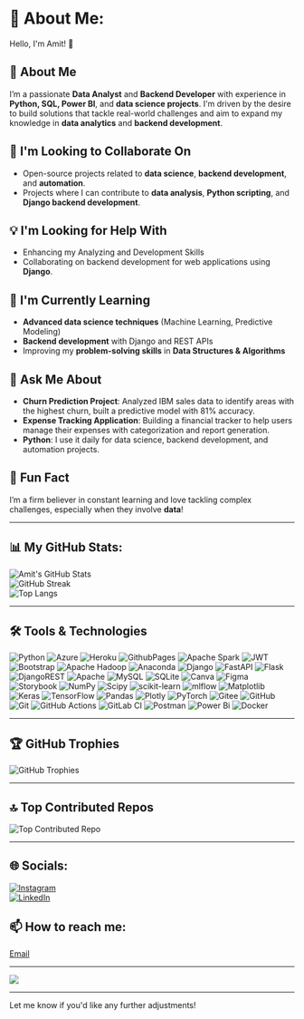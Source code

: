 # 💫 About Me:
Hello, I'm Amit! 👋  
## 🚀 About Me  
I’m a passionate **Data Analyst** and **Backend Developer** with experience in **Python, SQL, Power BI**, and **data science projects**. I'm driven by the desire to build solutions that tackle real-world challenges and aim to expand my knowledge in **data analytics** and **backend development**.  

## 💼 I'm Looking to Collaborate On  
- Open-source projects related to **data science**, **backend development**, and **automation**.  
- Projects where I can contribute to **data analysis**, **Python scripting**, and **Django backend development**.  

## 💡 I'm Looking for Help With  
- Enhancing my Analyzing and Development Skills
- Collaborating on backend development for web applications using **Django**.   

## 🌱 I'm Currently Learning  
- **Advanced data science techniques** (Machine Learning, Predictive Modeling)  
- **Backend development** with Django and REST APIs  
- Improving my **problem-solving skills** in **Data Structures & Algorithms**  

## 💬 Ask Me About  
- **Churn Prediction Project**: Analyzed IBM sales data to identify areas with the highest churn, built a predictive model with 81% accuracy.  
- **Expense Tracking Application**: Building a financial tracker to help users manage their expenses with categorization and report generation.  
- **Python**: I use it daily for data science, backend development, and automation projects.  

## 🎉 Fun Fact  
I’m a firm believer in constant learning and love tackling complex challenges, especially when they involve **data**!  

---

## 📊 My GitHub Stats:  
![Amit's GitHub Stats](https://github-readme-stats.vercel.app/api?username=amitk249&show_icons=true&theme=radical)  
![GitHub Streak](https://github-readme-streak-stats.herokuapp.com/?user=amitk249&theme=radical)  
![Top Langs](https://github-readme-stats.vercel.app/api/top-langs/?username=amitk249&theme=radical&layout=compact)  

---

## 🛠️ Tools & Technologies  
![Python](https://img.shields.io/badge/python-3670A0?style=for-the-badge&logo=python&logoColor=ffdd54) ![Azure](https://img.shields.io/badge/azure-%230072C6.svg?style=for-the-badge&logo=microsoftazure&logoColor=white) ![Heroku](https://img.shields.io/badge/heroku-%23430098.svg?style=for-the-badge&logo=heroku&logoColor=white) ![GithubPages](https://img.shields.io/badge/github%20pages-121013?style=for-the-badge&logo=github&logoColor=white) ![Apache Spark](https://img.shields.io/badge/Apache%20Spark-FDEE21?style=for-the-badge&logo=apachespark&logoColor=black) ![JWT](https://img.shields.io/badge/JWT-black?style=for-the-badge&logo=JSON%20web%20tokens) ![Bootstrap](https://img.shields.io/badge/bootstrap-%238511FA.svg?style=for-the-badge&logo=bootstrap&logoColor=white) ![Apache Hadoop](https://img.shields.io/badge/Apache%20Hadoop-66CCFF?style=for-the-badge&logo=apachehadoop&logoColor=black) ![Anaconda](https://img.shields.io/badge/Anaconda-%2344A833.svg?style=for-the-badge&logo=anaconda&logoColor=white) ![Django](https://img.shields.io/badge/django-%23092E20.svg?style=for-the-badge&logo=django&logoColor=white) ![FastAPI](https://img.shields.io/badge/FastAPI-005571?style=for-the-badge&logo=fastapi) ![Flask](https://img.shields.io/badge/flask-%23000.svg?style=for-the-badge&logo=flask&logoColor=white) ![DjangoREST](https://img.shields.io/badge/DJANGO-REST-ff1709?style=for-the-badge&logo=django&logoColor=white&color=ff1709&labelColor=gray) ![Apache](https://img.shields.io/badge/apache-%23D42029.svg?style=for-the-badge&logo=apache&logoColor=white) ![MySQL](https://img.shields.io/badge/mysql-4479A1.svg?style=for-the-badge&logo=mysql&logoColor=white) ![SQLite](https://img.shields.io/badge/sqlite-%2307405e.svg?style=for-the-badge&logo=sqlite&logoColor=white) ![Canva](https://img.shields.io/badge/Canva-%2300C4CC.svg?style=for-the-badge&logo=Canva&logoColor=white) ![Figma](https://img.shields.io/badge/figma-%23F24E1E.svg?style=for-the-badge&logo=figma&logoColor=white) ![Storybook](https://img.shields.io/badge/-Storybook-FF4785?style=for-the-badge&logo=storybook&logoColor=white) ![NumPy](https://img.shields.io/badge/numpy-%23013243.svg?style=for-the-badge&logo=numpy&logoColor=white) ![Scipy](https://img.shields.io/badge/SciPy-%230C55A5.svg?style=for-the-badge&logo=scipy&logoColor=%white) ![scikit-learn](https://img.shields.io/badge/scikit--learn-%23F7931E.svg?style=for-the-badge&logo=scikit-learn&logoColor=white) ![mlflow](https://img.shields.io/badge/mlflow-%23d9ead3.svg?style=for-the-badge&logo=numpy&logoColor=blue) ![Matplotlib](https://img.shields.io/badge/Matplotlib-%23ffffff.svg?style=for-the-badge&logo=Matplotlib&logoColor=black) ![Keras](https://img.shields.io/badge/Keras-%23D00000.svg?style=for-the-badge&logo=Keras&logoColor=white) ![TensorFlow](https://img.shields.io/badge/TensorFlow-%23FF6F00.svg?style=for-the-badge&logo=TensorFlow&logoColor=white) ![Pandas](https://img.shields.io/badge/pandas-%23150458.svg?style=for-the-badge&logo=pandas&logoColor=white) ![Plotly](https://img.shields.io/badge/Plotly-%233F4F75.svg?style=for-the-badge&logo=plotly&logoColor=white) ![PyTorch](https://img.shields.io/badge/PyTorch-%23EE4C2C.svg?style=for-the-badge&logo=PyTorch&logoColor=white) ![Gitee](https://img.shields.io/badge/Gitee-C71D23?style=for-the-badge&logo=gitee&logoColor=white) ![GitHub](https://img.shields.io/badge/github-%23121011.svg?style=for-the-badge&logo=github&logoColor=white) ![Git](https://img.shields.io/badge/git-%23F05033.svg?style=for-the-badge&logo=git&logoColor=white) ![GitHub Actions](https://img.shields.io/badge/github%20actions-%232671E5.svg?style=for-the-badge&logo=githubactions&logoColor=white) ![GitLab CI](https://img.shields.io/badge/gitlab%20CI-%23181717.svg?style=for-the-badge&logo=gitlab&logoColor=white) ![Postman](https://img.shields.io/badge/Postman-FF6C37?style=for-the-badge&logo=postman&logoColor=white) ![Power Bi](https://img.shields.io/badge/power_bi-F2C811?style=for-the-badge&logo=powerbi&logoColor=black) ![Docker](https://img.shields.io/badge/docker-%230db7ed.svg?style=for-the-badge&logo=docker&logoColor=white)

---

## 🏆 GitHub Trophies  
![GitHub Trophies](https://github-profile-trophy.vercel.app/?username=amitk249&theme=radical&no-frame=false&no-bg=true&margin-w=4)

---

## 🔝 Top Contributed Repos  
![Top Contributed Repo](https://github-contributor-stats.vercel.app/api?username=amitk249&limit=5&theme=radical&combine_all_yearly_contributions=true)

---

## 🌐 Socials:  
[![Instagram](https://img.shields.io/badge/Instagram-%23E4405F.svg?logo=Instagram&logoColor=white)](https://instagram.com/a_kalal10)  
[![LinkedIn](https://img.shields.io/badge/-LinkedIn-0077B5?logo=linkedin&logoColor=white&style=for-the-badge)](https://www.linkedin.com/in/your-linkedin-profile/)  

## 📫 How to reach me:  
[Email](mailto:your-email@example.com)

---

[![](https://visitcount.itsvg.in/api?id=amitk249&icon=0&color=0)](https://visitcount.itsvg.in)

---

Let me know if you'd like any further adjustments!
